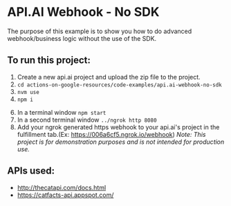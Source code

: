 # API.AI Webhook - No SDK
The purpose of this example is to show you how to do advanced webhook/business logic without the use of the SDK.



## To run this project:
1. Create a new api.ai project and upload the zip file to the project.
2. `cd actions-on-google-resources/code-examples/api.ai-webhook-no-sdk`
3. `nvm use`
4. `npm i`
<!-- 5. To use the free Kitten photo API, you must [register](https://market.mashape.com/nijikokun/kitten-placeholder#kitten) and source a key. If you don't want to do this, remove that api call and create a static image instead. -->
6. In a terminal window `npm start`
7. In a second terminal window `../ngrok http 8080`
8. Add your ngrok generated https webhook to your api.ai's project in the fulfillment tab.(Ex: https://006a6cf5.ngrok.io/webhook)
_Note: This project is for demonstration purposes and is not intended for production use._



## APIs used:
- http://thecatapi.com/docs.html
- https://catfacts-api.appspot.com/
